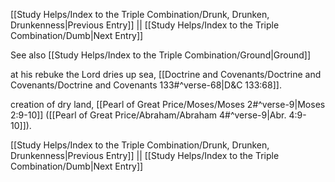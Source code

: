 [[Study Helps/Index to the Triple Combination/Drunk, Drunken, Drunkenness|Previous Entry]]  ||  [[Study Helps/Index to the Triple Combination/Dumb|Next Entry]]

 See also [[Study Helps/Index to the Triple Combination/Ground|Ground]]

 at his rebuke the Lord dries up sea, [[Doctrine and Covenants/Doctrine and Covenants/Doctrine and Covenants 133#^verse-68|D&C 133:68]].

 creation of dry land, [[Pearl of Great Price/Moses/Moses 2#^verse-9|Moses 2:9-10]] ([[Pearl of Great Price/Abraham/Abraham 4#^verse-9|Abr. 4:9-10]]).

[[Study Helps/Index to the Triple Combination/Drunk, Drunken, Drunkenness|Previous Entry]]  ||  [[Study Helps/Index to the Triple Combination/Dumb|Next Entry]]